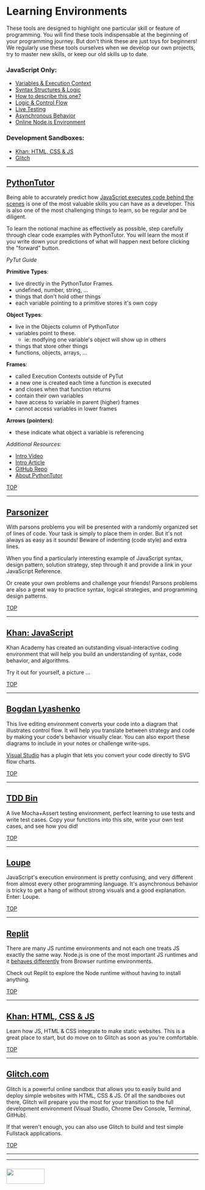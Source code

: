 # Learning Environments

These tools are designed to highlight one particular skill or feature of programming.  You will find these tools indispensable at the beginning of your programming journey. But don't think these are just toys for beginners!  We regularly use these tools ourselves when we develop our own projects, try to master new skills, or keep our old skills up to date.

### JavaScript Only:
* [Variables & Execution Context](#pythontutor)
* [Syntax Structures & Logic](#parsonizer)
* [How to describe this one?](#khan-javascript)
* [Logic & Control Flow](#bogdan-lyashenko)
* [Live Testing](#tdd-bin)
* [Asynchronous Behavior](#loupe)
* [Online Node.js Environment](#replit)

### Development Sandboxes:
* [Khan: HTML, CSS & JS](#khan-static)
* [Glitch](#glitch)

___

## [PythonTutor](http://www.pythontutor.com/javascript.html#)

Being able to accurately predict how [JavaScript executes code behind the scenes](https://github.com/elewa-academy/js-notional-machine) is one of the most valuable skills you can have as a developer.  This is also one of the most challenging things to learn, so be regular and be diligent. 

To learn the notional machine as effectively as possible, step carefully through clear code examples with PythonTutor.  You will learn the most if you write down your predictions of what will happen next before clicking the "forward" button.

_PyTut Guide_

__Primitive Types__:
* live directly in the PythonTutor Frames.
* undefined, number, string, ...
* things that don't hold other things
* each variable pointing to a primitive stores it's own copy

__Object Types__:
* live in the Objects column of PythonTutor
* variables point to these. 
  * ie: modfying one variable's object will show up in others
* things that store other things
* functions, objects, arrays, ...

__Frames__: 
* called Execution Contexts outside of PyTut
* a new one is created each time a function is executed
* and closes when that function returns
* contain their own variables
* have access to variable in parent (higher) frames
* cannot access variables in lower frames

__Arrows (pointers)__:
* these indicate what object a variable is referencing

_Additional Resources:_
* [Intro Video](https://www.youtube.com/watch?v=u0FbLpRDcxU)
* [Intro Article](http://pgbovine.net/python-tutor-live.htm)
* [GitHub Repo](https://github.com/pgbovine/OnlinePythonTutor)
* [About PythonTutor](https://www.youtube.com/watch?v=sVtXLdBRfyE)

[TOP](#learning-environments)

___

## [Parsonizer](https://elewa-academy.github.io/parsons/)

With parsons problems you will be presented with a randomly organized set of lines of code.  Your task is simply to place them in order.  But it's not always as easy as it sounds!  Beware of indenting (code style) and extra lines.

When you find a particularly interesting example of JavaScript syntax, design pattern, solution strategy, step through it and provide a link in your JavaScript Reference.

Or create your own problems and challenge your friends!  Parsons problems are also a great way to practice syntax, logical strategies, and programming design patterns. 


[TOP](#learning-environments)

___

## [Khan: JavaScript](https://www.khanacademy.org/computer-programming/new/pjs)

Khan Academy has created an outstanding visual-interactive coding environment that will help you build an understanding of syntax, code behavior, and algorithms.  

Try it out for yourself, a picture ...

[TOP](#learning-environments)

___

## [Bogdan Lyashenko](https://bogdan-lyashenko.github.io/js-code-to-svg-flowchart/docs/live-editor/index.html)

This live editing environment converts your code into a diagram that illustrates control flow.  It will help you translate between strategy and code by making your code's behavior visually clear.  You can also export these diagrams to include in your notes or challenge write-ups.

[Visual Studio](./pro-tools.md) has a plugin that lets you convert your code directly to SVG flow charts.

[TOP](#learning-environments)

___

## [TDD Bin](http://tddbin.com)

A live Mocha+Assert testing environment, perfect learning to use tests and write test cases. Copy your functions into this site, write your own test cases, and see how you did!

[TOP](#learning-environments)

___

## [Loupe](http://latentflip.com/loupe/?code=JC5vbignYnV0dG9uJywgJ2NsaWNrJywgZnVuY3Rpb24gb25DbGljaygpIHsKICAgIHNldFRpbWVvdXQoZnVuY3Rpb24gdGltZXIoKSB7CiAgICAgICAgY29uc29sZS5sb2coJ1lvdSBjbGlja2VkIHRoZSBidXR0b24hJyk7ICAgIAogICAgfSwgMjAwMCk7Cn0pOwoKY29uc29sZS5sb2coIkhpISIpOwoKc2V0VGltZW91dChmdW5jdGlvbiB0aW1lb3V0KCkgewogICAgY29uc29sZS5sb2coIkNsaWNrIHRoZSBidXR0b24hIik7Cn0sIDUwMDApOwoKY29uc29sZS5sb2coIldlbGNvbWUgdG8gbG91cGUuIik7!!!PGJ1dHRvbj5DbGljayBtZSE8L2J1dHRvbj4%3D)

JavaScript's execution environment is pretty confusing, and very different from almost every other programming language. It's asynchronous behavior is tricky to get a hang of without strong visuals and a good explanation.  Enter: Loupe.



[TOP](#learning-environments)

___

## [Replit](https://repl.it)

There are many JS runtime environments and not each one treats JS exactly the same way. Node.js is one of the most important JS runtimes and it [behaves differently](http://voidcanvas.com/node-vs-browsers/) from Browser runtime environments.

Check out Replit to explore the Node runtime without having to install anything.



[TOP](#learning-environments)

___


## [Khan: HTML, CSS & JS](https://www.khanacademy.org/computer-programming/new/webpage)

Learn how JS, HTML & CSS integrate to make static websites.   This is a great place to start, but do move on to Glitch as soon as you're comfortable.

[TOP](#learning-environments)

___

## [Glitch.com](https://glitch.com)

Glitch is a powerful online sandbox that allows you to easily build and deploy simple websites with HTML, CSS & JS.  Of all the sandboxes out there, Glitch will prepare you the most for your transition to the full development environment (Visual Studio, Chrome Dev Console, Terminal, GitHub).

If that weren't enough, you can also use Glitch to build and test simple Fullstack applications.

[TOP](#learning-environments)

___
___
### <a href="http://elewa.education/blog" target="_blank"><img src="https://user-images.githubusercontent.com/18554853/34921062-506450ae-f97d-11e7-875f-6feeb26ad72d.png" width="100" height="40"/></a>